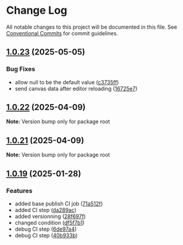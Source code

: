 # Change Log

All notable changes to this project will be documented in this file.
See [Conventional Commits](https://conventionalcommits.org) for commit guidelines.

## [1.0.23](https://github.com/swellstores/easyblocks/compare/v1.0.22...v1.0.23) (2025-05-05)

### Bug Fixes

- allow null to be the default value ([c3735ff](https://github.com/swellstores/easyblocks/commit/c3735ffbe9a5835d4fb3fd3b08e27c54fdcc16fe))
- send canvas data after editor reloading ([16725e7](https://github.com/swellstores/easyblocks/commit/16725e7102e18b97e3bbddbd525a871c85cd0d2a))

## [1.0.22](https://github.com/swellstores/easyblocks/compare/v1.0.21...v1.0.22) (2025-04-09)

**Note:** Version bump only for package root

## [1.0.21](https://github.com/swellstores/easyblocks/compare/v1.0.20...v1.0.21) (2025-04-09)

**Note:** Version bump only for package root

## [1.0.19](https://github.com/swellstores/easyblocks/compare/v1.0.18...v1.0.19) (2025-01-28)

### Features

- added base publish CI job ([71a512f](https://github.com/swellstores/easyblocks/commit/71a512f479d4666860dc7c7f6cfd3ef4d0cfad27))
- added CI step ([da289ac](https://github.com/swellstores/easyblocks/commit/da289acc5b8a07b269df76a3ccfb990e90fd6904))
- added versionning ([28f697f](https://github.com/swellstores/easyblocks/commit/28f697f69e380577fcd95b1d0c01a82293b5bcfe))
- changed condition ([df5f7b1](https://github.com/swellstores/easyblocks/commit/df5f7b143efa1d8c6c3333409c6bfdb8d9d55954))
- debug CI step ([6de97a4](https://github.com/swellstores/easyblocks/commit/6de97a490fa574a343e916ca606c7df25626e2bb))
- debug CI step ([40b933b](https://github.com/swellstores/easyblocks/commit/40b933b6854dfa411c6518325ce8dd108f63b676))
